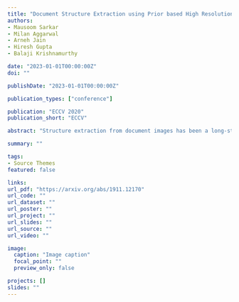 ```yaml
---
title: "Document Structure Extraction using Prior based High Resolution Hierarchical Semantic Segmentation"
authors:
- Mausoom Sarkar
- Milan Aggarwal
- Arneh Jain
- Hiresh Gupta
- Balaji Krishnamurthy

date: "2023-01-01T00:00:00Z"
doi: ""

publishDate: "2023-01-01T00:00:00Z"

publication_types: ["conference"]

publication: "ECCV 2020"
publication_short: "ECCV"

abstract: "Structure extraction from document images has been a long-standing research topic due to its high impact on a wide range of practical applications. In this paper, we share our findings on employing a hierarchical semantic segmentation network for this task of structure extraction. We propose a prior based deep hierarchical CNN network architecture that enables document structure extraction using very high resolution(1800 x 1000) images. We divide the document image into overlapping horizontal strips such that the network segments a strip and uses its prediction mask as prior for predicting the segmentation of the subsequent strip. We perform experiments establishing the effectiveness of our strip based network architecture through ablation methods and comparison with low-resolution variations. Further, to demonstrate our network's capabilities, we train it on only one type of documents (Forms) and achieve state-of-the-art results over other general document datasets. We introduce our new human-annotated forms dataset and show that our method significantly outperforms different segmentation baselines on this dataset in extracting hierarchical structures. Our method is currently being used in Adobe's AEM Forms for automated conversion of paper and PDF forms to modern HTML based forms."

summary: ""

tags:
- Source Themes
featured: false

links:
url_pdf: "https://arxiv.org/abs/1911.12170"
url_code: ""
url_dataset: ""
url_poster: ""
url_project: ""
url_slides: ""
url_source: ""
url_video: ""

image:
  caption: "Image caption"
  focal_point: ""
  preview_only: false

projects: []
slides: ""
---
```

